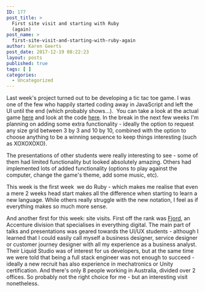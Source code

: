 ```yaml
---
ID: 177
post_title: >
  First site visit and starting with Ruby
  (again)
post_name: >
  first-site-visit-and-starting-with-ruby-again
author: Karen Geerts
post_date: 2017-12-19 08:22:23
layout: posts
published: true
tags: [ ]
categories:
  - Uncategorized
---
```

Last week's project turned out to be developing a tic tac toe game. I was one of the few who happily started coding away in JavaScript and left the UI until the end (which probably shows...).  You can take a look at the actual game <a href="https://karengeerts.github.io/project1/">here</a> and look at the code <a href="https://github.com/karengeerts/project1">here</a>. In the break in the next few weeks I'm planning on adding some extra functionality - ideally the option to request any size grid between 3 by 3 and 10 by 10, combined with the option to choose anything to be a winning sequence to keep things interesting (such as XOXOXOXO).
<!--more-->

The presentations of other students were really interesting to see - some of them had limited functionality but looked absolutely amazing. Others had implemented lots of added functionality (options to play against the computer, change the game's theme, add some music, etc).

This week is the first week  we do Ruby - which makes me realise that even a mere 2 weeks head start makes all the difference when starting to learn a new language. While others really struggle with the new notation, I feel as if everything makes so much more sense.

And another first for this week: site visits. First off the rank was <a href="https://www.fjordnet.com/offices/melbourne/">Fjord</a>, an Accenture division that specialises in everything digital. The main part of talks and presentations was geared towards the UI/UX students - although I learned that I could easily call myself a business designer, service designer or customer journey designer with all my experience as a business analyst.  Their Liquid Studio was of interest for us developers, but at the same time we were told that being a full stack engineer was not enough to succeed - ideally a new recruit has also experience in mechatronics or Unity certification. And there's only 8 people working in Australia, divided over 2 offices. So probably not the right choice for me - but an interesting visit nonetheless.